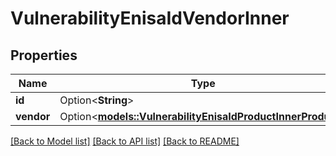 # VulnerabilityEnisaIdVendorInner

## Properties

Name | Type | Description | Notes
------------ | ------------- | ------------- | -------------
**id** | Option<**String**> |  | [optional]
**vendor** | Option<[**models::VulnerabilityEnisaIdProductInnerProduct**](Vulnerability_enisaIdProduct_inner_product.md)> |  | [optional]

[[Back to Model list]](../README.md#documentation-for-models) [[Back to API list]](../README.md#documentation-for-api-endpoints) [[Back to README]](../README.md)


